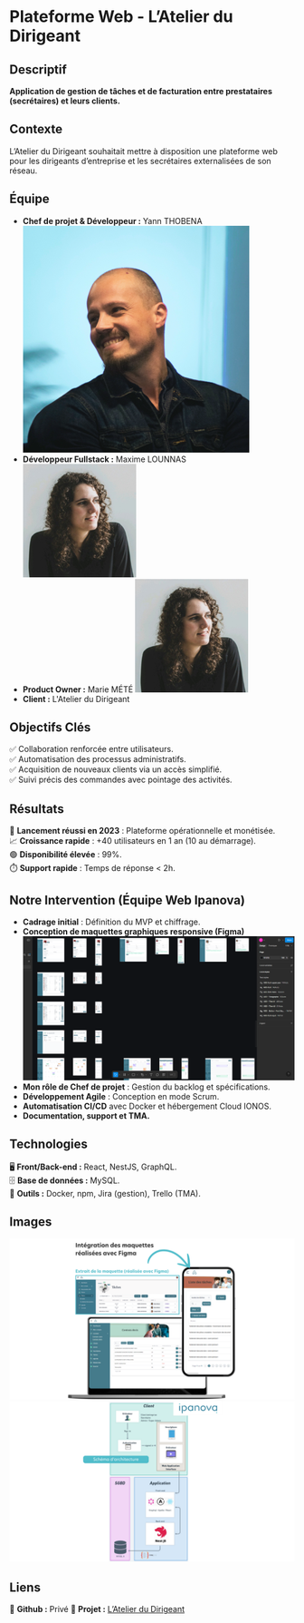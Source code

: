 # Plateforme Web - L’Atelier du Dirigeant

## Descriptif

**Application de gestion de tâches et de facturation entre prestataires (secrétaires) et leurs clients.**

## Contexte

L’Atelier du Dirigeant souhaitait mettre à disposition une plateforme web pour les dirigeants d’entreprise et les secrétaires externalisées de son réseau.

## Équipe

-   **Chef de projet & Développeur :** Yann THOBENA ![Yann](public/images/avatar.svg)
-   **Développeur Fullstack :** Maxime LOUNNAS ![Maxime](public/images/projects/project-add/marie.png)
-   **Product Owner :** Marie MÉTÉ ![Marie](public/images/projects/project-add/marie.png)
-   **Client :** L'Atelier du Dirigeant

## Objectifs Clés

✅ Collaboration renforcée entre utilisateurs.  
✅ Automatisation des processus administratifs.  
✅ Acquisition de nouveaux clients via un accès simplifié.  
✅ Suivi précis des commandes avec pointage des activités.

## Résultats

🚀 **Lancement réussi en 2023** : Plateforme opérationnelle et monétisée.  
📈 **Croissance rapide** : +40 utilisateurs en 1 an (10 au démarrage).  
🟢 **Disponibilité élevée** : 99%.  
⏱️ **Support rapide** : Temps de réponse < 2h.

## Notre Intervention (Équipe Web Ipanova)

-   **Cadrage initial** : Définition du MVP et chiffrage.
-   **Conception de maquettes graphiques responsive (Figma)**  
    ![Maquette Figma](public/images/projects/project-add/figma-add.png)
-   **Mon rôle de Chef de projet** : Gestion du backlog et spécifications.
-   **Développement Agile** : Conception en mode Scrum.
-   **Automatisation CI/CD** avec Docker et hébergement Cloud IONOS.
-   **Documentation, support et TMA.**

## Technologies

🖥️ **Front/Back-end :** React, NestJS, GraphQL.  
🗄️ **Base de données :** MySQL.  
🔧 **Outils :** Docker, npm, Jira (gestion), Trello (TMA).

## Images

![Figma to Code](public/images/projects/project-add/figma-to-code.png)  
![Architecture](public/images/projects/project-add/archi-add.png)

## Liens

🔗 **Github :** Privé
🔗 **Projet :** [L’Atelier du Dirigeant](https://app.atelierdudirigeant.com/)
